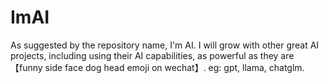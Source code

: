 # ImAI
As suggested by the repository name, I'm AI. I will grow with other great AI projects, including using their AI capabilities, as powerful as they are【funny side face dog head emoji on wechat】. eg: gpt, llama, chatglm.

